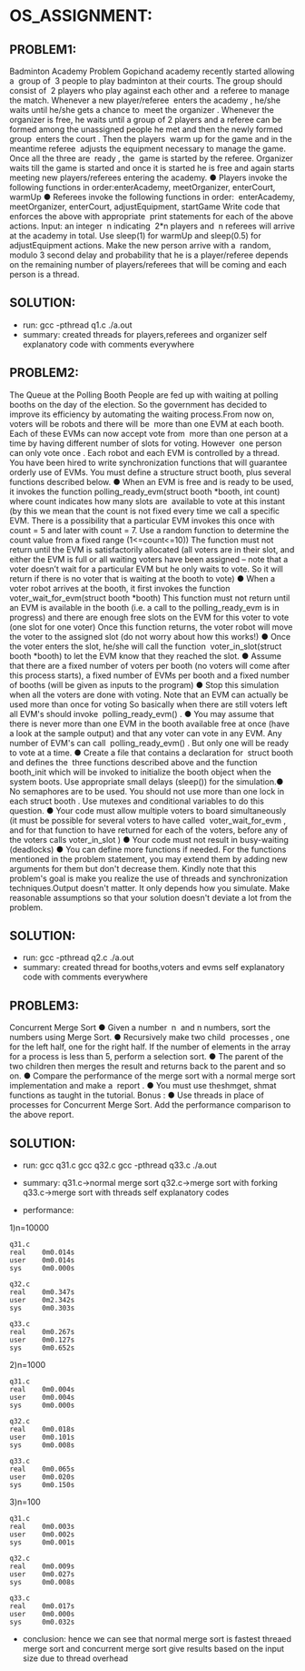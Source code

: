 # OS_ASSIGNMENT:

## PROBLEM1:

Badminton Academy Problem
Gopichand academy recently started allowing a ​ group of ​ 3 people to play badminton at
their courts. The group should consist of ​ 2 players who play against each other and ​ a
referee to manage the match. Whenever a new player/referee ​ enters the academy​ ,
he/she waits until he/she gets a chance to ​ meet the organizer​ . Whenever the organizer
is free, he waits until a group of 2 players and a referee can be formed among the
unassigned people he met and then the newly formed group ​ enters the court​ . Then the
players ​ warm up for the game and in the meantime referee ​ adjusts the equipment
necessary to manage the game. Once all the three are ​ ready​ , the ​ game is started by
the referee. Organizer waits till the game is started and once it is started he is free and
again starts meeting new players/referees entering the academy.
● Players invoke the following functions in order: ​ enterAcademy, meetOrganizer,
enterCourt, warmUp
● Referees invoke the following functions in order: ​ enterAcademy,
meetOrganizer, enterCourt, adjustEquipment, startGame
Write code that enforces the above with appropriate ​ print statements for each of the
above actions.
Input: an integer ​ n indicating ​ 2*n players and ​ n referees will arrive at the academy in
total. Use sleep(1) for warmUp and sleep(0.5) for adjustEquipment actions. Make the
new person arrive with a ​ random, modulo 3 second delay and probability that he is a
player/referee depends on the remaining number of players/referees that will be coming
and each person is a thread.

## SOLUTION:

- run:
    gcc -pthread q1.c
    ./a.out
- summary:
    created threads for players,referees and organizer
    self explanatory code with comments everywhere

## PROBLEM2:

The Queue at the Polling Booth
People are fed up with waiting at polling booths on the day of the election. So the
government has decided to improve its efficiency by automating the waiting process.From now on, voters will be robots and there will be ​ more than one EVM at each
booth. Each of these EVMs can now accept vote from ​ more than one person at a time
by having different number of slots for voting. However ​ one person can only vote
once​ . Each robot and each EVM is controlled by a thread. You have been hired to write
synchronization functions that will guarantee orderly use of EVMs. You must define a
structure struct booth, plus several functions described below.
● When an EVM is free and is ready to be used, it invokes the function
polling_ready_evm(struct booth *booth, int count) where count indicates how
many slots are ​ available to vote at this instant (by this we mean that the count
is not fixed every time we call a specific EVM. There is a possibility that a
particular EVM invokes this once with count = 5 and later with count = 7. Use a
random function to determine the count value from a fixed range
(1<=count<=10)) The function must not return until the EVM is satisfactorily
allocated (all voters are in their slot, and either the EVM is full or all waiting voters
have been assigned – note that a voter doesn’t wait for a particular EVM but he
only waits to vote. So it will return if there is no voter that is waiting at the booth
to vote)
● When a voter robot arrives at the booth, it first invokes the function
voter_wait_for_evm(struct booth *booth) This function must not return until an
EVM is available in the booth (i.e. a call to the ​ polling_ready_evm is in
progress) and there are enough free slots on the EVM for this voter to vote (one
slot for one voter) Once this function returns, the voter robot will move the voter
to the assigned slot (do not worry about how this works!)
● Once the voter enters the slot, he/she will call the function ​ voter_in_slot(struct
booth *booth)​ to let the EVM know that they reached the slot.
● Assume that there are a fixed number of voters per booth (no voters will come
after this process starts), a fixed number of EVMs per booth and a fixed number
of booths (will be given as inputs to the program)
● Stop this simulation when all the voters are done with voting. Note that an EVM
can actually be used more than once for voting So basically when there are still
voters left all EVM's should invoke ​ polling_ready_evm()​ .
● You may assume that there is never more than one EVM in the booth available
free at once (have a look at the sample output) and that any voter can vote in any
EVM. Any number of EVM's can call ​ polling_ready_evm()​ . But only one will be
ready to vote at a time.
● Create a file that contains a declaration for ​ struct booth and defines the ​ three
functions described above and the function ​ booth_init which will be invoked to
initialize the booth object when the system boots. Use appropriate small delays
(sleep()) for the simulation.● No semaphores are to be used. You should not use more than one lock in each
struct booth​ . Use mutexes and conditional variables to do this question.
● Your code must allow multiple voters to board simultaneously (it must be
possible for several voters to have called ​ voter_wait_for_evm​ , and for that
function to have returned for each of the voters, before any of the voters calls
voter_in_slot​ )
● Your code must not result in busy-waiting (deadlocks)
● You can define more functions if needed. For the functions mentioned in the
problem statement, you may extend them by adding new arguments for them but
don't decrease them.
Kindly note that this problem's goal is make you realize the use of threads and
synchronization techniques.Output doesn't matter. It only depends how you simulate.
Make reasonable assumptions so that your solution doesn't deviate a lot from the
problem.

## SOLUTION:

- run:
    gcc -pthread q2.c
    ./a.out
- summary:
    created thread for booths,voters and evms
    self explanatory code with comments everywhere

## PROBLEM3:

Concurrent Merge Sort
● Given a number ​ n ​ and n numbers, sort the numbers using Merge Sort.
● Recursively make two child ​ processes​ , one for the left half, one for the right half.
If the number of elements in the array for a process is less than 5, perform a
selection sort.
● The parent of the two children then merges the result and returns back to the
parent and so on.
● Compare the performance of the merge sort with a normal merge sort
implementation and make a ​ report​ .
● You must use the ​ shmget, shmat​ functions as taught in the tutorial.
Bonus​ :
● Use threads in place of processes for Concurrent Merge Sort. Add the
performance comparison to the above report.

## SOLUTION:

- run:
    gcc q31.c
    gcc q32.c
    gcc -pthread q33.c
    ./a.out

- summary:
    q31.c->normal merge sort
    q32.c->merge sort with forking
    q33.c->merge sort with threads
    self explanatory codes

- performance:

1)n=10000

    q31.c
    real	0m0.014s
    user	0m0.014s
    sys	    0m0.000s

    q32.c
    real	0m0.347s
    user	0m2.342s
    sys	    0m0.303s

    q33.c
    real	0m0.267s
    user	0m0.127s
    sys	    0m0.652s

2)n=1000

    q31.c
    real	0m0.004s
    user	0m0.004s
    sys	    0m0.000s

    q32.c
    real	0m0.018s
    user	0m0.101s
    sys	    0m0.008s

    q33.c
    real	0m0.065s
    user	0m0.020s
    sys	    0m0.150s

3)n=100

    q31.c
    real	0m0.003s
    user	0m0.002s
    sys	    0m0.001s

    q32.c
    real	0m0.009s
    user	0m0.027s
    sys	    0m0.008s

    q33.c
    real	0m0.017s
    user	0m0.000s
    sys	    0m0.032s

- conclusion:
    hence we can see that normal merge sort is fastest
    threaed merge sort and concurrent merge sort give results based on the input size due to thread overhead
